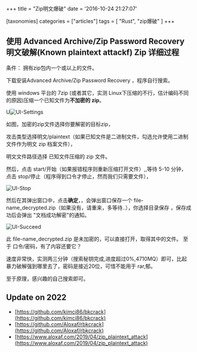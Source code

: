 +++
title = "Zip明文爆破"
date = '2016-10-24 21:27:07'

[taxonomies]
categories = ["articles"]
tags = [ "Rust", "zip爆破" ]
+++

## 使用 Advanced Archive/Zip Password Recovery 明文破解(Known plaintext attackf) Zip 详细过程

条件： 拥有zip包内一个或以上的文件。

下载安装Advanced Archive/Zip Password Recovery ，程序自行搜索。

使用 windows 平台的 7zip (或者其它，实测 Linux下压缩的不行，估计编码不同的原因)压缩一个已知文件为**不加密的 zip**。

U![UI-Settings](http://i.imgur.com/uy9IgZJ.png)

如图，加密的zip文件选择你要解密的目标zip，

攻击类型选择明文/plaintext（如果已知文件是二进制文件，勾选允许使用二进制文件作为明文 zip 档案文件），

明文文件路径选择 已知文件压缩的 zip 文件。

然后，点击 start/开始（如果报错程序则重新压缩打开文件）,,等待 5-10 分钟，点击 stop/停止（程序得到口令才停止，然而我们只需要文件），

![UI-Stop](http://i.imgur.com/B8OLJGe.png)

然后在其弹出窗口中，点击**确定**，，会弹出窗口保存一个 file-name_decrypted.zip（如果没有，请重来，多等待..），你选择目录保存
，保存成功后会弹出 "文档成功解密"的通知。

![UI-Succeed](http://i.imgur.com/cBcpRoa.png)  

此 file-name_decrypted.zip 是未加密的，可以直接打开，取得其中的文件。
至于 口令/密码，有了内容还要它？

速度非常快，实测两三分钟（搜索秘钥完成,进度超过0%,4710MQ）即可，比起暴力破解强到哪里去了，密码是接近20位，可惜不能用于 rar,郁。

至于原理，感兴趣的自己搜索即可。

## Update on 2022

* [https://github.com/kimci86/bkcrack](https://github.com/kimci86/bkcrack)
* [https://github.com/Aloxaf/rbkcrack](https://github.com/Aloxaf/rbkcrack)
* [https://www.aloxaf.com/2019/04/zip_plaintext_attack](https://www.aloxaf.com/2019/04/zip_plaintext_attack)

